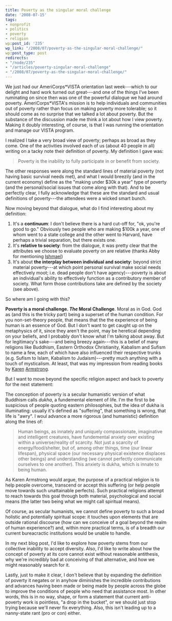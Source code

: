 ```yaml
---
title: Poverty as the singular moral challenge
date: '2008-07-15'
tags:
- nonprofit
- politics
- poverty
- religion
wp:post_id: '235'
wp_link: "/2008/07/poverty-as-the-singular-moral-challenge/"
wp:post_type: post
redirects:
- "/node/235"
- "/articles/poverty-singular-moral-challenge"
- "/2008/07/poverty-as-the-singular-moral-challenge/"
---
```


We just had our AmeriCorps\*VISTA orientation last week---which to our delight and hard work turned out great---and one of the things I've been ruminating on since then was one of the powerful dialogue we had around poverty. AmeriCorps\*VISTA's mission is to help individuals and communities out of poverty rather than focus on making poverty more tolerable; so it should come as no surprise that we talked a lot about poverty. But the substance of the discussion made me think a lot about how I view poverty. Making it doubly interesting, of course, is that I was running the orientation and manage our VISTA program.

I realized I take a very broad view of poverty; perhaps as broad as they come. One of the activities involved each of us (about 40 people in all) writing on a tacky note their definition of poverty. My definition I gave was:

>

> Poverty is the inability to fully participate in or benefit from society.

The other responses were along the standard lines of material poverty (not having basic survival needs met), and what I would breezily (and in the current economy) define as the "making under $30k a year" type of poverty (and the personal/social issues that come along with that). And to be perfectly clear, I fully acknowledge that these are the standard and usual definitions of poverty---the attendees were a wicked smart bunch.

Now moving beyond that dialogue, what do I find interesting about my definition:

1. It's a **continuum**: I don't believe there is a hard cut-off for, "ok, you're good to go." Obviously two people who are making $100k a year, one of whom went to a state college and the other went to Harvard, have perhaps a trivial separation, but there exists one.
2. It's **relative to society**: from the dialogue, it was pretty clear that the attributes we choose to evaluate poverty on are relative (thanks Abby for mentioning [Ishmael](http://www.amazon.com/Ishmael-Adventure-Spirit-Daniel-Quinn/dp/0553375407/ref=pd_bbs_sr_1?ie=UTF8&s=books&qid=1216178819&sr=8-1))
3. It's about **the interplay between individual and society**: beyond strict material poverty---at which point personal survival make social needs effectively moot; i.e. dead people don't have agency)---poverty is about an individual's ability to effectively function as a contributory member of society. What form those contributions take are defined by the society (see above).

So where am I going with this?

**Poverty is a moral challenge. _The_ Moral Challenge**. Moral as in God. God as (and this is the tricky part) being a superset of the human condition. For you non-set-theory people, that means that the the experience of being human is an essence of God. But I don't want to get caught up on the metaphysics of it, since they aren't the point, may be heretical depending on your beliefs, and I probably don't know what I'm talking about away. But for legitimacy's sake---and being breezy again---this is a belief of many religions like Buddhism, Eastern Orthodox Christianity, Kabalism and Sufism to name a few, each of which have also influenced their respective trunks (e.g. Sufism to Islam, Kabalism to Judaism)---pretty much anything with a touch of mysticalism. At least, that was my impression from reading books by [Karen](http://www.amazon.com/Great-Transformation-Beginning-Religious-Traditions/dp/0385721242/ref=pd_bbs_1?ie=UTF8&s=books&qid=1216181421&sr=8-1) [Armstrong](http://www.amazon.com/History-God-000-Year-Judaism-Christianity/dp/0345384563/ref=pd_bbs_4?ie=UTF8&s=books&qid=1216181446&sr=8-4).

But I want to move beyond the specific religion aspect and back to poverty for the next statement:

The conception of poverty is a secular humanistic version of what Buddhism calls _dukha_, a fundemental element of life. I'm the first to be suspicious of people quoting eastern philosophies, but the idea of dukha is illuminating: usually it's defined as "suffering", that something is wrong, that life is "awry". I woul advance a more rigorous (and humanistic) definition along the lines of:

>

> Human beings, as innately and uniquely compassionate, imaginative and intelligent creatures, have fundemental anxiety over existing within a universe/reality of scarcity. Not just a scarcity of energy/food/shelter, but of, among other things, time (our linear lifespan), physical space (our necessary physical existence displaces other beings) and understanding (we cannot perfectly communicate ourselves to one another). This anxiety is dukha, which is innate to being human.

As Karen Armstrong would argue, the purpose of a practical religion is to help people overcome, transcend or accept this suffering (or help people move towards such unattainable perfects). Such practical religions attempt to reach towards this goal through both material, psychological and social means (the latter two being what we might call spiritual means).

Of course, as secular humanists, we cannot define poverty to such a broad holistic and potentially spiritual scope: it touches upon elements that are outside rational discourse (how can we conceive of a goal beyond the realm of human experience?) and, within more practical terms, is of a breadth our current bureacractic institutions would be unable to handle.

In my next blog post, I'd like to explore how poverty stems from our collective inability to accept diversity. Also, I'd like to write about how the concept of poverty at its core cannot exist without reasonable antithesis, why we're incredibly bad at conceiving of that alternative, and how we might reasonably search for it.

Lastly, just to make it clear, I don't believe that by expanding the definition of poverty it negates or in anyhow diminishes the incredible contributions and advances having been made or being made by people across the globe to improve the conditions of people who need that assistance most. In other words, this is in no way, shape, or form a statement that current anti-poverty work is pointless, "a drop in the bucket", or we should just stop trying because we'll never fix everything. Also, this isn't leading up to a nanny-state rant (pro or con) either.

